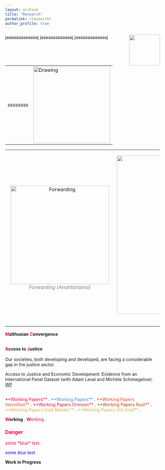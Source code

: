 ```yaml
---
layout: archive
title: "Research"
permalink: /research/
author_profile: true
---
```


jaaaaaaaaaaaaaj
<img align="right" width="100" height="100" src="http://www.fillmurray.com/100/100"> jaaaaaaaaaaaaaj
jaaaaaaaaaaaaaj

<table><tr>
<td> ssssssss </td>
<td> <img src="Nordic_trails.jpg" alt="Drawing" style="width: 250px;"/> </td>
</tr></table>


<table><tr>
<td> 
  <p align="center" style="padding: 10px">
    <img alt="Forwarding" src="images/IMG_20201012_183152_(2).jpg" width="320">
    <br>
    <em style="color: grey">Forwarding (Anahtarlama)</em>
  </p> 
</td>
<td> 
  <p align="center">
    <img alt="Routing" src="images/IMG_20201012_183158_(2).jpg" width="515">
    <br>
    <em style="color: grey">Routing (yönlendirme)</em>
  </p> 
</td>
</tr></table>


<span style="color:#dc143c"> **M**</span>**althusian** <span style="color:#dc143c"> **C**</span>**onvergence** 
<br/>
<br/>

<span style="color:#dc143c"> **A**</span>**ccess to** <span style="color:#dc143c"> **J**</span>**ustice** 
<br/>
<br/>
Our societies, both developing and developed, are facing a considerable gap in the justice sector. 

Access to Justice and Economic Development: Evidence from an International Panel Dataset (with Adam Levai and Michèle Schmiegelow).
<br/>
[WP](https://ideas.repec.org/p/ctl/louvir/2019009.html)



<br/>
<span style="color:#ff0038"> **Working Papers** </span>.
<span style="color:#318ce7"> **Working Papers** </span>.
<span style="color:#e34234"> **Working Papers Vermillion** </span>.
<span style="color:#dc143c"> **Working Papers Crimson** </span>.
<span style="color:#b7410e"> **Working Papers Rust** </span>.
<span style="color:#d4af37"> **Working Papers Gold Metalic** </span>.
<span style="color:#cfb53b"> **Working Papers Old Gold** </span>.

<span style="color:#dc143c"> **W**</span>**orking** .
<span style="color:#dc143c"> **W**orking</span> .


<h3 style="color:#ff0038">Danger</h3>
<span style="color:#ff0038">some *blue* text</span>.

<span style="color:blue">some *blue* text</span>.


**Work in Progress**

